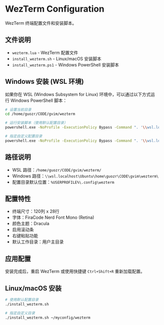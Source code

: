 # WezTerm Configuration

WezTerm 终端配置文件和安装脚本。

## 文件说明

- `wezterm.lua` - WezTerm 配置文件
- `install_wezterm.sh` - Linux/macOS 安装脚本
- `install_wezterm.ps1` - Windows PowerShell 安装脚本

## Windows 安装 (WSL 环境)

如果你在 WSL (Windows Subsystem for Linux) 环境中，可以通过以下方式运行 Windows PowerShell 脚本：

```bash
# 设置当前目录
cd /home/guozr/CODE/gvim/wezterm

# 运行安装脚本（使用默认配置目录）
powershell.exe -NoProfile -ExecutionPolicy Bypass -Command ". '\\wsl.localhost\\Ubuntu\\home\\guozr\\CODE\\gvim\\wezterm\\install_wezterm.ps1'"

# 指定自定义配置目录
powershell.exe -NoProfile -ExecutionPolicy Bypass -Command ". '\\wsl.localhost\\Ubuntu\\home\\guozr\\CODE\\gvim\\wezterm\\install_wezterm.ps1' -ConfigDir 'C:\\myconfig\\wezterm'"
```

## 路径说明

- WSL 路径：`/home/guozr/CODE/gvim/wezterm/`
- Windows 路径：`\\wsl.localhost\Ubuntu\home\guozr\CODE\gvim\wezterm\`
- 配置目录默认位置：`%USERPROFILE%\.config\wezterm`

## 配置特性

- 终端尺寸：120列 x 28行
- 字体：FiraCode Nerd Font Mono (Retina)
- 颜色主题：Dracula
- 启用滚动条
- 右键粘贴功能
- 默认工作目录：用户主目录

## 应用配置

安装完成后，重启 WezTerm 或使用快捷键 `Ctrl+Shift+R` 重新加载配置。

## Linux/macOS 安装

```bash
# 使用默认配置目录
./install_wezterm.sh

# 指定自定义目录
./install_wezterm.sh ~/myconfig/wezterm
```